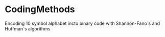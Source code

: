 # CodingMethods
Encoding 10 symbol alphabet incto binary code with Shannon-Fano´s and Huffman´s algorithms
